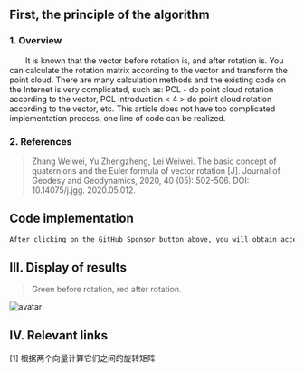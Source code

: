 ##  First, the principle of the algorithm 

###  1. Overview 

  It is known that the vector before rotation is, and after rotation is. You can calculate the rotation matrix according to the vector and transform the point cloud. There are many calculation methods and the existing code on the Internet is very complicated, such as: PCL - do point cloud rotation according to the vector, PCL introduction < 4 > do point cloud rotation according to the vector, etc. This article does not have too complicated implementation process, one line of code can be realized. 

###  2. References 

>  Zhang Weiwei, Yu Zhengzheng, Lei Weiwei. The basic concept of quaternions and the Euler formula of vector rotation [J]. Journal of Geodesy and Geodynamics, 2020, 40 (05): 502-506. DOI: 10.14075/j.jgg. 2020.05.012. 

##  Code implementation 

 ```python  
After clicking on the GitHub Sponsor button above, you will obtain access permissions to my private code repository ( https://github.com/slowlon/my_code_bar ) to view this blog code. By searching the code number of this blog, you can find the code you need, code number is: 2024020309574572992
 ```  
##  III. Display of results 

>  Green before rotation, red after rotation. 

![avatar]( 6ee723452c9e4c5a9a64aaea02a75150.png) 

##  IV. Relevant links 

[1] 根据两个向量计算它们之间的旋转矩阵 

